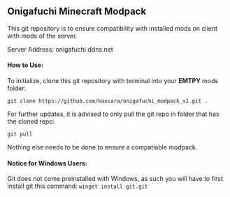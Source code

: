 ## Onigafuchi Minecraft Modpack 
This git repository is to ensure compatibility with installed mods on client with mods of the server.

Server Address: onigafuchi.ddns.net

#### How to Use:
To initialize, clone this git repository with terminal into your **EMTPY** mods folder:

```git clone https://github.com/kaxcara/onigafuchi_modpack_v1.git .```

For further updates, it is advised to only pull the git repo in folder that has the cloned repo: 

```git pull```

Nothing else needs to be done to ensure a compatiable modpack.

#### Notice for Windows Users:
Git does not come preinstalled with Windows, as such you will have to first install git this command:
```winget install git.git```
